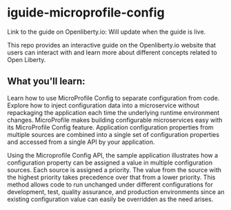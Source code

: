 # iguide-microprofile-config

Link to the guide on Openliberty.io: Will update when the guide is live.

This repo provides an interactive guide on the Openliberty.io website that users can interact with 
and learn more about different concepts related to Open Liberty.


## What you'll learn:
Learn how to use MicroProfile Config to separate configuration from code. Explore how to inject configuration data into a microservice without repackaging the application each time the underlying runtime environment changes. MicroProfile makes building configurable microservices easy with its MicroProfile Config feature. Application configuration properties from multiple sources are combined into a single set of configuration properties and accessed from a single API by your application.

Using the Microprofile Config API, the sample application illustrates how a configuration property can be assigned a value in multiple configuration sources. Each source is assigned a priority. The value from the source with the highest priority takes precedence over that from a lower priority. This method allows code to run unchanged under different configurations for development, test, quality assurance, and production environments since an existing configuration value can easily be overridden as the need arises.
